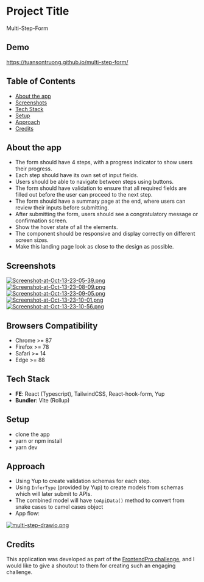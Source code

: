 
# Project Title

Multi-Step-Form

## Demo

https://tuansontruong.github.io/multi-step-form/

## Table of Contents
- [About the app](https://github.com/tuansontruong/multi-step-form/tree/master#about-the-app)
- [Screenshots](https://github.com/tuansontruong/multi-step-form/tree/master#screenshots)
- [Tech Stack](https://github.com/tuansontruong/multi-step-form#tech-stack)
- [Setup](https://github.com/tuansontruong/multi-step-form#setup)
- [Approach](https://github.com/tuansontruong/multi-step-form#approach)
- [Credits](https://github.com/tuansontruong/multi-step-form#credits)
## About the app
- The form should have 4 steps, with a progress indicator to show users their progress.
- Each step should have its own set of input fields.
- Users should be able to navigate between steps using buttons.
- The form should have validation to ensure that all required fields are filled out before the user can proceed to the next step.
- The form should have a summary page at the end, where users can review their inputs before submitting.
- After submitting the form, users should see a congratulatory message or confirmation screen.
- Show the hover state of all the elements.
- The component should be responsive and display correctly on different screen sizes.
- Make this landing page look as close to the design as possible.



## Screenshots

[![Screenshot-at-Oct-13-23-05-39.png](https://i.postimg.cc/zDLZkHX8/Screenshot-at-Oct-13-23-05-39.png)](https://postimg.cc/XX0zjJCz)
[![Screenshot-at-Oct-13-23-08-09.png](https://i.postimg.cc/PqmNJV9V/Screenshot-at-Oct-13-23-08-09.png)](https://postimg.cc/hJtK3sSV)
[![Screenshot-at-Oct-13-23-09-05.png](https://i.postimg.cc/7hcqmSjT/Screenshot-at-Oct-13-23-09-05.png)](https://postimg.cc/QKQLMK8X)
[![Screenshot-at-Oct-13-23-10-01.png](https://i.postimg.cc/2jJmpFX1/Screenshot-at-Oct-13-23-10-01.png)](https://postimg.cc/234ghvYY)
[![Screenshot-at-Oct-13-23-10-56.png](https://i.postimg.cc/s2DDffPx/Screenshot-at-Oct-13-23-10-56.png)](https://postimg.cc/JsvWPL2C)


## Browsers Compatibility
- Chrome >= 87
- Firefox >= 78
- Safari >= 14
- Edge >= 88
## Tech Stack

- **FE**: React (Typescript), TailwindCSS, React-hook-form, Yup
- **Bundler**: Vite (Rollup)




## Setup
- clone the app
- yarn or npm install
- yarn dev
## Approach
- Using Yup to create validation schemas for each step.
- Using `InferType` (provided by Yup) to create models from schemas which will later submit to APIs.
- The combined model will have `toApiData()` method to convert from snake cases to camel cases object
- App flow:


[![multi-step-drawio.png](https://i.postimg.cc/VvBYQRks/multi-step-drawio.png)](https://postimg.cc/SYR0cc9H)
## Credits
This application was developed as part of the [FrontendPro challenge](https://www.frontendpro.dev/frontend-coding-challenges/multi-step-form-lyFZYpe2Uxc8Ng4ueYud), and I would like to give a shoutout to them for creating such an engaging challenge.
